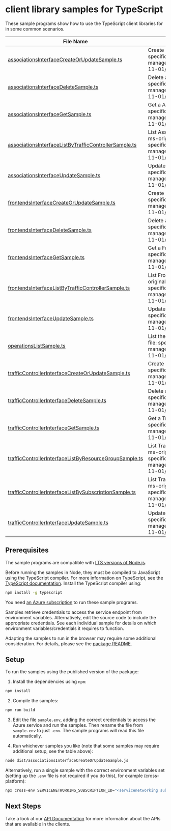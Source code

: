 # client library samples for TypeScript

These sample programs show how to use the TypeScript client libraries for in some common scenarios.

| **File Name**                                                                                                 | **Description**                                                                                                                                                                                                |
| ------------------------------------------------------------------------------------------------------------- | -------------------------------------------------------------------------------------------------------------------------------------------------------------------------------------------------------------- |
| [associationsInterfaceCreateOrUpdateSample.ts][associationsinterfacecreateorupdatesample]                     | Create a Association x-ms-original-file: specification/servicenetworking/resource-manager/Microsoft.ServiceNetworking/stable/2023-11-01/examples/AssociationPut.json                                           |
| [associationsInterfaceDeleteSample.ts][associationsinterfacedeletesample]                                     | Delete a Association x-ms-original-file: specification/servicenetworking/resource-manager/Microsoft.ServiceNetworking/stable/2023-11-01/examples/AssociationDelete.json                                        |
| [associationsInterfaceGetSample.ts][associationsinterfacegetsample]                                           | Get a Association x-ms-original-file: specification/servicenetworking/resource-manager/Microsoft.ServiceNetworking/stable/2023-11-01/examples/AssociationGet.json                                              |
| [associationsInterfaceListByTrafficControllerSample.ts][associationsinterfacelistbytrafficcontrollersample]   | List Association resources by TrafficController x-ms-original-file: specification/servicenetworking/resource-manager/Microsoft.ServiceNetworking/stable/2023-11-01/examples/AssociationsGet.json               |
| [associationsInterfaceUpdateSample.ts][associationsinterfaceupdatesample]                                     | Update a Association x-ms-original-file: specification/servicenetworking/resource-manager/Microsoft.ServiceNetworking/stable/2023-11-01/examples/AssociationPatch.json                                         |
| [frontendsInterfaceCreateOrUpdateSample.ts][frontendsinterfacecreateorupdatesample]                           | Create a Frontend x-ms-original-file: specification/servicenetworking/resource-manager/Microsoft.ServiceNetworking/stable/2023-11-01/examples/FrontendPut.json                                                 |
| [frontendsInterfaceDeleteSample.ts][frontendsinterfacedeletesample]                                           | Delete a Frontend x-ms-original-file: specification/servicenetworking/resource-manager/Microsoft.ServiceNetworking/stable/2023-11-01/examples/FrontendDelete.json                                              |
| [frontendsInterfaceGetSample.ts][frontendsinterfacegetsample]                                                 | Get a Frontend x-ms-original-file: specification/servicenetworking/resource-manager/Microsoft.ServiceNetworking/stable/2023-11-01/examples/FrontendGet.json                                                    |
| [frontendsInterfaceListByTrafficControllerSample.ts][frontendsinterfacelistbytrafficcontrollersample]         | List Frontend resources by TrafficController x-ms-original-file: specification/servicenetworking/resource-manager/Microsoft.ServiceNetworking/stable/2023-11-01/examples/FrontendsGet.json                     |
| [frontendsInterfaceUpdateSample.ts][frontendsinterfaceupdatesample]                                           | Update a Frontend x-ms-original-file: specification/servicenetworking/resource-manager/Microsoft.ServiceNetworking/stable/2023-11-01/examples/FrontendPatch.json                                               |
| [operationsListSample.ts][operationslistsample]                                                               | List the operations for the provider x-ms-original-file: specification/servicenetworking/resource-manager/Microsoft.ServiceNetworking/stable/2023-11-01/examples/OperationsList.json                           |
| [trafficControllerInterfaceCreateOrUpdateSample.ts][trafficcontrollerinterfacecreateorupdatesample]           | Create a TrafficController x-ms-original-file: specification/servicenetworking/resource-manager/Microsoft.ServiceNetworking/stable/2023-11-01/examples/TrafficControllerPut.json                               |
| [trafficControllerInterfaceDeleteSample.ts][trafficcontrollerinterfacedeletesample]                           | Delete a TrafficController x-ms-original-file: specification/servicenetworking/resource-manager/Microsoft.ServiceNetworking/stable/2023-11-01/examples/TrafficControllerDelete.json                            |
| [trafficControllerInterfaceGetSample.ts][trafficcontrollerinterfacegetsample]                                 | Get a TrafficController x-ms-original-file: specification/servicenetworking/resource-manager/Microsoft.ServiceNetworking/stable/2023-11-01/examples/TrafficControllerGet.json                                  |
| [trafficControllerInterfaceListByResourceGroupSample.ts][trafficcontrollerinterfacelistbyresourcegroupsample] | List TrafficController resources by resource group x-ms-original-file: specification/servicenetworking/resource-manager/Microsoft.ServiceNetworking/stable/2023-11-01/examples/TrafficControllersGet.json      |
| [trafficControllerInterfaceListBySubscriptionSample.ts][trafficcontrollerinterfacelistbysubscriptionsample]   | List TrafficController resources by subscription ID x-ms-original-file: specification/servicenetworking/resource-manager/Microsoft.ServiceNetworking/stable/2023-11-01/examples/TrafficControllersGetList.json |
| [trafficControllerInterfaceUpdateSample.ts][trafficcontrollerinterfaceupdatesample]                           | Update a TrafficController x-ms-original-file: specification/servicenetworking/resource-manager/Microsoft.ServiceNetworking/stable/2023-11-01/examples/TrafficControllerPatch.json                             |

## Prerequisites

The sample programs are compatible with [LTS versions of Node.js](https://github.com/nodejs/release#release-schedule).

Before running the samples in Node, they must be compiled to JavaScript using the TypeScript compiler. For more information on TypeScript, see the [TypeScript documentation][typescript]. Install the TypeScript compiler using:

```bash
npm install -g typescript
```

You need [an Azure subscription][freesub] to run these sample programs.

Samples retrieve credentials to access the service endpoint from environment variables. Alternatively, edit the source code to include the appropriate credentials. See each individual sample for details on which environment variables/credentials it requires to function.

Adapting the samples to run in the browser may require some additional consideration. For details, please see the [package README][package].

## Setup

To run the samples using the published version of the package:

1. Install the dependencies using `npm`:

```bash
npm install
```

2. Compile the samples:

```bash
npm run build
```

3. Edit the file `sample.env`, adding the correct credentials to access the Azure service and run the samples. Then rename the file from `sample.env` to just `.env`. The sample programs will read this file automatically.

4. Run whichever samples you like (note that some samples may require additional setup, see the table above):

```bash
node dist/associationsInterfaceCreateOrUpdateSample.js
```

Alternatively, run a single sample with the correct environment variables set (setting up the `.env` file is not required if you do this), for example (cross-platform):

```bash
npx cross-env SERVICENETWORKING_SUBSCRIPTION_ID="<servicenetworking subscription id>" SERVICENETWORKING_RESOURCE_GROUP="<servicenetworking resource group>" node dist/associationsInterfaceCreateOrUpdateSample.js
```

## Next Steps

Take a look at our [API Documentation][apiref] for more information about the APIs that are available in the clients.

[associationsinterfacecreateorupdatesample]: https://github.com/Azure/azure-sdk-for-js/blob/main/sdk/servicenetworking/arm-servicenetworking/samples/v1/typescript/src/associationsInterfaceCreateOrUpdateSample.ts
[associationsinterfacedeletesample]: https://github.com/Azure/azure-sdk-for-js/blob/main/sdk/servicenetworking/arm-servicenetworking/samples/v1/typescript/src/associationsInterfaceDeleteSample.ts
[associationsinterfacegetsample]: https://github.com/Azure/azure-sdk-for-js/blob/main/sdk/servicenetworking/arm-servicenetworking/samples/v1/typescript/src/associationsInterfaceGetSample.ts
[associationsinterfacelistbytrafficcontrollersample]: https://github.com/Azure/azure-sdk-for-js/blob/main/sdk/servicenetworking/arm-servicenetworking/samples/v1/typescript/src/associationsInterfaceListByTrafficControllerSample.ts
[associationsinterfaceupdatesample]: https://github.com/Azure/azure-sdk-for-js/blob/main/sdk/servicenetworking/arm-servicenetworking/samples/v1/typescript/src/associationsInterfaceUpdateSample.ts
[frontendsinterfacecreateorupdatesample]: https://github.com/Azure/azure-sdk-for-js/blob/main/sdk/servicenetworking/arm-servicenetworking/samples/v1/typescript/src/frontendsInterfaceCreateOrUpdateSample.ts
[frontendsinterfacedeletesample]: https://github.com/Azure/azure-sdk-for-js/blob/main/sdk/servicenetworking/arm-servicenetworking/samples/v1/typescript/src/frontendsInterfaceDeleteSample.ts
[frontendsinterfacegetsample]: https://github.com/Azure/azure-sdk-for-js/blob/main/sdk/servicenetworking/arm-servicenetworking/samples/v1/typescript/src/frontendsInterfaceGetSample.ts
[frontendsinterfacelistbytrafficcontrollersample]: https://github.com/Azure/azure-sdk-for-js/blob/main/sdk/servicenetworking/arm-servicenetworking/samples/v1/typescript/src/frontendsInterfaceListByTrafficControllerSample.ts
[frontendsinterfaceupdatesample]: https://github.com/Azure/azure-sdk-for-js/blob/main/sdk/servicenetworking/arm-servicenetworking/samples/v1/typescript/src/frontendsInterfaceUpdateSample.ts
[operationslistsample]: https://github.com/Azure/azure-sdk-for-js/blob/main/sdk/servicenetworking/arm-servicenetworking/samples/v1/typescript/src/operationsListSample.ts
[trafficcontrollerinterfacecreateorupdatesample]: https://github.com/Azure/azure-sdk-for-js/blob/main/sdk/servicenetworking/arm-servicenetworking/samples/v1/typescript/src/trafficControllerInterfaceCreateOrUpdateSample.ts
[trafficcontrollerinterfacedeletesample]: https://github.com/Azure/azure-sdk-for-js/blob/main/sdk/servicenetworking/arm-servicenetworking/samples/v1/typescript/src/trafficControllerInterfaceDeleteSample.ts
[trafficcontrollerinterfacegetsample]: https://github.com/Azure/azure-sdk-for-js/blob/main/sdk/servicenetworking/arm-servicenetworking/samples/v1/typescript/src/trafficControllerInterfaceGetSample.ts
[trafficcontrollerinterfacelistbyresourcegroupsample]: https://github.com/Azure/azure-sdk-for-js/blob/main/sdk/servicenetworking/arm-servicenetworking/samples/v1/typescript/src/trafficControllerInterfaceListByResourceGroupSample.ts
[trafficcontrollerinterfacelistbysubscriptionsample]: https://github.com/Azure/azure-sdk-for-js/blob/main/sdk/servicenetworking/arm-servicenetworking/samples/v1/typescript/src/trafficControllerInterfaceListBySubscriptionSample.ts
[trafficcontrollerinterfaceupdatesample]: https://github.com/Azure/azure-sdk-for-js/blob/main/sdk/servicenetworking/arm-servicenetworking/samples/v1/typescript/src/trafficControllerInterfaceUpdateSample.ts
[apiref]: https://docs.microsoft.com/javascript/api/@azure/arm-servicenetworking?view=azure-node-preview
[freesub]: https://azure.microsoft.com/free/
[package]: https://github.com/Azure/azure-sdk-for-js/tree/main/sdk/servicenetworking/arm-servicenetworking/README.md
[typescript]: https://www.typescriptlang.org/docs/home.html
